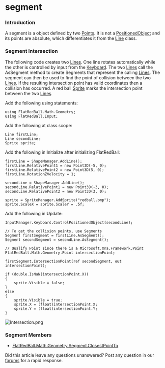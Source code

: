 # segment

### Introduction

A segment is a object defined by two [Points](../../../../../../frb/docs/index.php). It is not a [PositionedObject](../../../../../../frb/docs/index.php) and its points are absolute, which differentiates it from the [Line](../../../../../../frb/docs/index.php) class.

### Segment Intersection

The following code creates two [Lines](../../../../../../frb/docs/index.php). One line rotates automatically while the other is controlled by input from the [Keyboard](../../../../../../frb/docs/index.php). The two [Lines](../../../../../../frb/docs/index.php) call the AsSegment method to create Segments that represent the calling [Lines](../../../../../../frb/docs/index.php). The segment can then be used to find the point of collision between the two [Lines](../../../../../../frb/docs/index.php). If the resulting intersection point has valid coordinates then a collision has occurred. A red ball [Sprite](../../../../../../frb/docs/index.php) marks the intersection point between the two [Lines](../../../../../../frb/docs/index.php).

Add the following using statements:

```
using FlatRedBall.Math.Geometry;
using FlatRedBall.Input;
```

Add the following at class scope:

```
Line firstLine;
Line secondLine;
Sprite sprite;
```

Add the following in Initialize after initializing FlatRedBall:

```
firstLine = ShapeManager.AddLine();
firstLine.RelativePoint1 = new Point3D(-5, 0);
firstLine.RelativePoint2 = new Point3D(5, 0);
firstLine.RotationZVelocity = 1;

secondLine = ShapeManager.AddLine();
secondLine.RelativePoint1 = new Point3D(-3, 0);
secondLine.RelativePoint2 = new Point3D(3, 0);

sprite = SpriteManager.AddSprite("redball.bmp");
sprite.ScaleX = sprite.ScaleY = .5f;
```

Add the following in Update:

```
InputManager.Keyboard.ControlPositionedObject(secondLine);

// To get the collision points, use Segments
Segment firstSegment = firstLine.AsSegment();
Segment secondSegment = secondLine.AsSegment();

// Qualify Point since there is a Microsoft.Xna.Framework.Point
FlatRedBall.Math.Geometry.Point intersectionPoint;

firstSegment.IntersectionPoint(ref secondSegment, out intersectionPoint);

if (double.IsNaN(intersectionPoint.X))
{
    sprite.Visible = false;
}
else
{
    sprite.Visible = true;
    sprite.X = (float)intersectionPoint.X;
    sprite.Y = (float)intersectionPoint.Y;
}
```

![Intersection.png](../../../../../../media/migrated_media-Intersection.png)

### Segment Members

* [FlatRedBall.Math.Geometry.Segment.ClosestPointTo](../../../../../../frb/docs/index.php)

Did this article leave any questions unanswered? Post any question in our [forums](../../../../../../frb/forum.md) for a rapid response.
